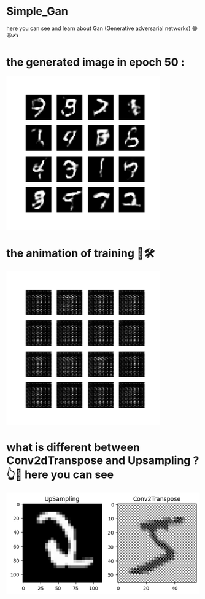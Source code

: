 # Simple_Gan
here you can see and learn about Gan (Generative adversarial networks) 😁😆✍️

# the generated image in epoch 50 :

<img src="https://github.com/LiyaUnknown/Simple_Gan/blob/main/gen_img.png" alt="gen_img">

# the animation of training 📌🛠️

<img src="https://github.com/LiyaUnknown/Simple_Gan/blob/main/animation_.gif" alt="anime">

# what is different between Conv2dTranspose and Upsampling ? 👆🧐 here you can see

<img src="https://github.com/LiyaUnknown/Simple_Gan/blob/main/Conv2dTranspose_VS_Upsampling.png" alt="dif">
